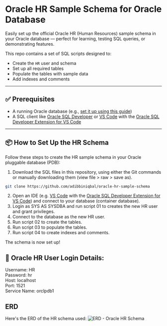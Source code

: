 # Oracle HR Sample Schema for Oracle Database

Easily set up the official Oracle HR (Human Resources) sample schema in your Oracle database — perfect for learning, testing SQL queries, or demonstrating features.

This repo contains a set of SQL scripts designed to:
- Create the `HR` user and schema
- Set up all required tables
- Populate the tables with sample data
- Add indexes and comments

---

## ✅ Prerequisites

- A running Oracle database (e.g., [set it up using this guide](https://github.com/adibbiniqbal/oracle19c-docker-mac-apple-silicon/))
- A SQL client like [Oracle SQL Developer](https://www.oracle.com/database/sqldeveloper/) or [VS Code](https://code.visualstudio.com/) with the [Oracle SQL Developer Extension for VS Code](https://marketplace.visualstudio.com/items?itemName=Oracle.sql-developer)

---

## 📦 How to Set Up the HR Schema

Follow these steps to create the HR sample schema in your Oracle pluggable database (PDB):


1. Download the SQL files in this repository, using either the Git commands or manually downloading them (view file > raw > save as).
```bash
git clone https://github.com/adibbiniqbal/oracle-hr-sample-schema
```
2. Open an IDE (e.g. [VS Code](https://code.visualstudio.com/) with the [Oracle SQL Developer Extension for VS Code](https://marketplace.visualstudio.com/items?itemName=Oracle.sql-developer)) and connect to your database (container database).
3. Login as SYS AS SYSDBA and run script 01 to creates the new HR user and grant privileges.
4. Connect to the database as the new HR user.
5. Run script 02 to create the tables.
6. Run script 03 to populate the tables.
7. Run script 04 to create indexes and comments.


The schema is now set up!

## 🔐 Oracle HR User Login Details:

Username: HR  
Password: hr  
Host: localhost  
Port: 1521  
Service Name: orclpdb1

## ERD

Here's the ERD of the HR schema used:
![ERD - Oracle HR Schema](https://user-images.githubusercontent.com/9577031/120085247-c9dd5180-c119-11eb-8d06-d8cfd5a1a60f.png)
